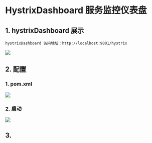 # HystrixDashboard 服务监控仪表盘

## 1. hystrixDashboard 展示
	hystrixDashboard 访问地址：http://localhost:9001/hystrix
	
![](http://ww1.sinaimg.cn/large/005PjuVtgy1fquxgrart9j31hc0r20uv.jpg)

## 2. 配置

### 1. pom.xml
![](http://ww1.sinaimg.cn/large/005PjuVtgy1fquxiadw45j30k005f0sq.jpg)

### 2. 启动
![](http://ww1.sinaimg.cn/large/005PjuVtgy1fquxiosq14j30pu094mx9.jpg)

## 3. 